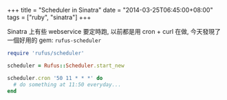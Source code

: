 +++
title = "Scheduler in Sinatra"
date = "2014-03-25T06:45:00+08:00"
tags = ["ruby", "sinatra"]
+++

Sinatra 上有些 webservice 要定時跑, 以前都是用 cron + curl 在做,
今天發現了一個好用的 gem: `rufus-scheduler`

<!--more-->
```ruby
require 'rufus/scheduler'

scheduler = Rufus::Scheduler.start_new

scheduler.cron '50 11 * * *' do
  # do something at 11:50 everyday...
end
```
